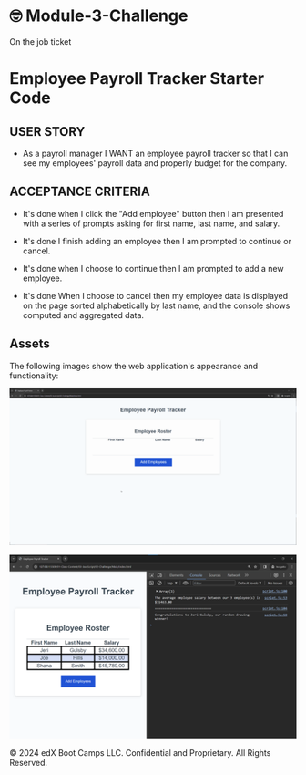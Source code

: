 # 🤓 Module-3-Challenge
On the job ticket

# Employee Payroll Tracker Starter Code

## USER STORY

* As a payroll manager I WANT an employee payroll tracker so that I can see my employees' payroll data and properly budget for the company.

## ACCEPTANCE CRITERIA

* It's done when I click the "Add employee" button then I am presented with a series of prompts asking for first name, last name, and salary.

* It's done I finish adding an employee then I am prompted to continue or cancel.

* It's done when I choose to continue then I am prompted to add a new employee.

* It's done When I choose to cancel then my employee data is displayed on the page sorted alphabetically by last name, and the console shows computed and aggregated data. 


## Assets

The following images show the web application's appearance and functionality:

![The following Image shows the web application's appearance and functionality](./100-javascript-homework-demo.gif)

![The following Image shows the web application's appearance and functionality](./200-javascript-homework-console-demo.png)


© 2024 edX Boot Camps LLC. Confidential and Proprietary. All Rights Reserved.

